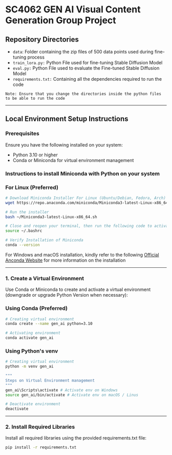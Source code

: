 # SC4062 GEN AI Visual Content Generation Group Project

## **Repository Directories**
- ```data```: Folder containing the zip files of 500 data points used during fine-tuning process
- ```train_lora.py:``` Python File used for fine-tuning Stable Diffusion Model
- ```eval.py:``` Python File used to evaluate the Fine-tuned Stable Diffusion Model
- ```requirements.txt:``` Containing all the dependencies required to run the code

```Note: Ensure that you change the directories inside the python files to be able to run the code```

---

## **Local Environment Setup Instructions**

### **Prerequisites**
Ensure you have the following installed on your system:
- Python 3.10 or higher
- Conda or Miniconda for virtual environment management

### **Instructions to install Miniconda with Python on your system**

### For Linux (Preferred)
```bash
# Download Miniconda Installer For Linux (Ubuntu/Debian, Fedora, Arch)
wget https://repo.anaconda.com/miniconda/Miniconda3-latest-Linux-x86_64.sh

# Run the installer
bash ~/Miniconda3-latest-Linux-x86_64.sh

# Close and reopen your terminal, then run the following code to activate Miniconda
source ~/.bashrc

# Verify Installation of Miniconda
conda --version
```

For Windows and macOS installation, kindly refer to the following [Official Anconda Website](https://www.anaconda.com/docs/getting-started/miniconda/install#macos-linux-installation) for more information on the installation

---


### **1. Create a Virtual Environment**
Use Conda or Miniconda to create and activate a virtual environment (downgrade or upgrade Python Version when necessary):

### **Using Conda (Preferred)**
```bash
# Creating virtual environment
conda create --name gen_ai python=3.10

# Activating environment
conda activate gen_ai 
```

### **Using Python's venv**
```bash
# Creating virtual environment
python -m venv gen_ai

"""
Steps on Virtual Environment management
""" 
gen_ai\Scripts\activate # Activate env on Windows
source gen_ai/bin/activate # Activate env on macOS / Linus

# Deactivate environment
deactivate
```
---

### **2. Install Required Libraries**
Install all required libraries using the provided requirements.txt file:
```bash
pip install -r requirements.txt
```
